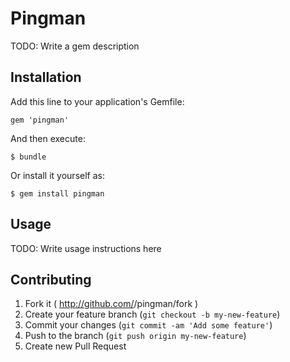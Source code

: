 # Pingman

TODO: Write a gem description

## Installation

Add this line to your application's Gemfile:

    gem 'pingman'

And then execute:

    $ bundle

Or install it yourself as:

    $ gem install pingman

## Usage

TODO: Write usage instructions here

## Contributing

1. Fork it ( http://github.com/<my-github-username>/pingman/fork )
2. Create your feature branch (`git checkout -b my-new-feature`)
3. Commit your changes (`git commit -am 'Add some feature'`)
4. Push to the branch (`git push origin my-new-feature`)
5. Create new Pull Request
